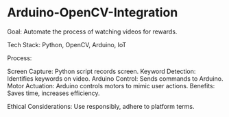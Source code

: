 # Arduino-OpenCV-Integration
Goal: Automate the process of watching videos for rewards.

Tech Stack: Python, OpenCV, Arduino, IoT

Process:

Screen Capture: Python script records screen.
Keyword Detection: Identifies keywords on video.
Arduino Control: Sends commands to Arduino.
Motor Actuation: Arduino controls motors to mimic user actions.
Benefits: Saves time, increases efficiency.

Ethical Considerations: Use responsibly, adhere to platform terms.
